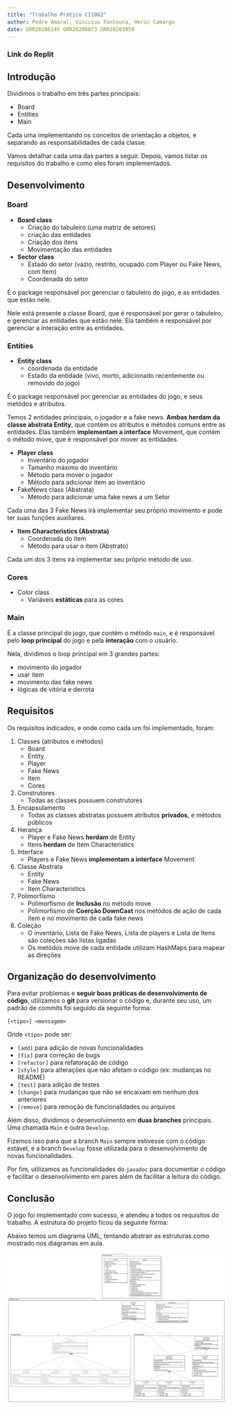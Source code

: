 ```yaml
---
title: "Trabalho Prático CI1062"
author: Pedro Amaral, Vinicius Fontoura, Heric Camargo 
date: GRR20206145 GRR20206873 GRR20203959
---
```


### Link do Replit

## Introdução

Dividimos o trabalho em três partes principais:

- Board
- Entities
- Main

Cada uma implementando os conceitos de orientação a objetos, e separando as responsabilidades de cada classe.

Vamos detalhar cada uma das partes a seguir. Depois, vamos listar os requisitos do trabalho e como eles foram implementados.

## Desenvolvimento

### Board

- **Board class**
  - Criação do tabuleiro (uma matriz de setores)
  - criação das entidades
  - Criação dos itens
  - Movimentação das entidades
- **Sector class**
  - Estado do setor (vazio, restrito, ocupado com Player ou Fake News, com item)
  - Coordenada do setor

É o package responsável por gerenciar o tabuleiro do jogo, e as entidades que estão nele.

Nele está presente a classe Board, que é responsável por gerar o tabuleiro, e gerenciar as entidades que estão nele. Ela também é responsável por gerenciar a interação entre as entidades.

### Entities

- **Entity class**
  - coordenada da entidade
  - Estado da entidade (vivo, morto, adicionado recentemente ou removido do jogo)

É o package responsável por gerenciar as entidades do jogo, e seus metódos e atributos.

Temos 2 entidades principais, o jogador e a fake news. **Ambas herdam da classe abstrata Entity**, que contém os atributos e métodos comuns entre as entidades. Elas também **implementam a interface** Movement, que contém o método move, que é responsável por mover as entidades.

- **Player class**
  - Inventário do jogador
  - Tamanho máximo do inventário
  - Método para mover o jogador
  - Método para adicionar item ao inventário
- FakeNews class (Abstrata)
  - Método para adicionar uma fake news a um Setor

Cada uma das 3 Fake News irá implementar seu próprio movimento e pode ter suas funções auxiliares.

- **Item Characteristics (Abstrata)**
  - Coordenada do item
  - Método para usar o item (Abstrato)

Cada um dos 3 itens irá implementar seu próprio método de uso.

### Cores

- Color class
  - Variáveis **estáticas** para as cores

### Main

É a classe principal do jogo, que contém o método `main`, e é responsável pelo **loop principal** do jogo e pela **interação** com o usuário.

Nela, dividimos o loop principal em 3 grandes partes:

- movimento do jogador
- usar item
- movimento das fake news
- lógicas de vitória e derrota

## Requisitos

Os requisitos indicados, e onde como cada um foi implementado, foram:

1. Classes (atributos e métodos)
    - Board
    - Entity
    - Player
    - Fake News
    - Item
    - Cores
2. Construtores
    - Todas as classes possuem construtores
3. Encapsulamento
    - Todas as classes abstratas possuem atributos **privados**, e métodos públicos
4. Herança
    - Player e Fake News **herdam** de Entity
    - Itens **herdam** de Item Characteristics
5. Interface
    - Players e Fake News **implementam a interface** Movement
6. Classe Abstrata
    - Entity
    - Fake News
    - Item Characteristics
7. Polimorfismo
    - Polimorfismo de **Inclusão** no método move
    - Polimorfismo de **Coerção DownCast** nos metódos de ação de cada item e no movimento de cada fake news
8. Coleção
    - O inventário, Lista de Fake News, Lista de players e Lista de Itens são coleções são listas ligadas
    - Os metódos move de cada entidade utilizam HashMaps para mapear as direções

## Organização do desenvolvimento

Para evitar problemas e **seguir boas práticas de desenvolvimento de código**, utilizamos o **git** para versionar o código e, durante seu uso, um padrão de commits foi seguido da seguinte forma:

```text
[<tipo>] <mensagem>
```

Onde `<tipo>` pode ser:

- `[add]` para adição de novas funcionalidades
- `[fix]` para correção de bugs
- `[refactor]` para refatoração de código
- `[style]` para alterações que não afetam o código (ex: mudanças no README)
- `[test]` para adição de testes
- `[change]` para mudanças que não se encaixam em nenhum dos anteriores
- `[remove]` para remoção de funcionalidades ou arquivos

Além disso, dividimos o desenvolvimento em **duas branches** principais. Uma chamada `Main` e outra `Develop`.

Fizemos isso para que a branch `Main` sempre estivesse com o código estável, e a branch `Develop` fosse utilizada para o desenvolvimento de novas funcionalidades.

Por fim, utilizamos as funcionalidades do `javadoc` para documentar o código e facilitar o desenvolvimento em pares além de facilitar a leitura do código.

## Conclusão

O jogo foi implementado com sucesso, e atendeu a todos os requisitos do trabalho. A estrutura do projeto ficou da seguinte forma:

Abaixo temos um diagrama UML, tentando abstrair as estruturas como mostrado nos diagramas em aula.

![image](estrutura.png)
